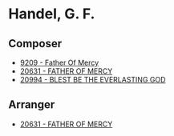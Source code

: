 # Handel, G. F.

## Composer

- [9209 - Father Of Mercy](/hymns/9209.md)
- [20631 - FATHER OF MERCY](/hymns/20631.md)
- [20994 - BLEST BE THE EVERLASTING GOD](/hymns/20994.md)

## Arranger

- [20631 - FATHER OF MERCY](/hymns/20631.md)


